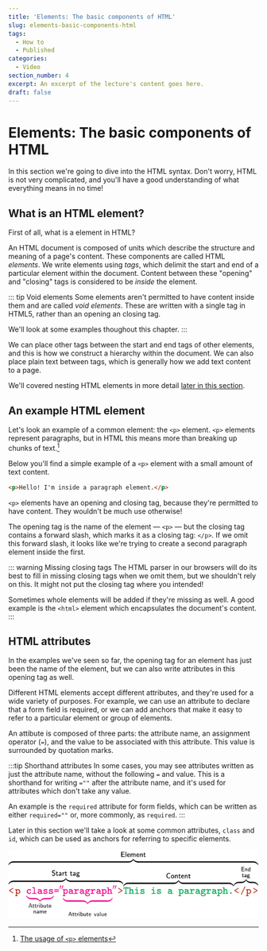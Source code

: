 ```yaml
---
title: 'Elements: The basic components of HTML'
slug: elements-basic-components-html
tags:
  - How to
  - Published
categories:
  - Video
section_number: 4
excerpt: An excerpt of the lecture's content goes here.
draft: false
---
```


# Elements: The basic components of HTML

In this section we're going to dive into the HTML syntax. Don't worry, HTML is not very complicated, and you'll have a good understanding of what everything means in no time!

## What is an HTML element?

First of all, what is a element in HTML?

An HTML document is composed of units which describe the structure and meaning of a page's content. These components are called HTML *elements*. We write elements using *tags*, which delimit the start and end of a particular element within the document. Content between these "opening" and "closing" tags is considered to be *inside* the element.

::: tip Void elements
Some elements aren't permitted to have content inside them and are called *void elements*. These are written with a single tag in HTML5, rather than an opening an closing tag.

We'll look at some examples thoughout this chapter.
:::

We can place other tags between the start and end tags of other elements, and this is how we construct a hierarchy within the document. We can also place plain text between tags, which is generally how we add text content to a page.

We'll covered nesting HTML elements in more detail [later in this section](../05_nesting_elements/README.md).

## An example HTML element

Let's look an example of a common element: the `<p>` element. `<p>` elements represent paragraphs, but in HTML this means more than breaking up chunks of text.[^p]

Below you'll find a simple example of a `<p>` element with a small amount of text content.

```html
<p>Hello! I'm inside a paragraph element.</p>
```

`<p>` elements have an opening and closing tag, because they're permitted to have content. They wouldn't be much use otherwise!

The opening tag is the name of the element &mdash; `<p>` &mdash; but the closing tag contains a forward slash, which marks it as a closing tag: `</p>`. If we omit this forward slash, it looks like we're trying to create a second paragraph element inside the first.

::: warning Missing closing tags
The HTML parser in our browsers will do its best to fill in missing closing tags when we omit them, but we shouldn't rely on this. It might not put the closing tag where you intended!

Sometimes whole elements will be added if they're missing as well. A good example is the `<html>` element which encapsulates the document's content.
:::

## HTML attributes

In the examples we've seen so far, the opening tag for an element has just been the name of the element, but we can also write attributes in this opening tag as well.

Different HTML elements accept different attributes, and they're used for a wide variety of purposes. For example, we can use an attribute to declare that a form field is required, or we can add anchors that make it easy to refer to a particular element or group of elements.

An attibute is composed of three parts: the attribute name, an assignment operator (`=`), and the value to be associated with this attribute. This value is surrounded by quotation marks.

:::tip Shorthand attributes
In some cases, you may see attributes written as just the attribute name, without the following `=` and value. This is a shorthand for writing `=""` after the attribute name, and it's used for attributes which don't take any value.

An example is the `required` attribute for form fields, which can be written as either `required=""` or, more commonly, as `required`.
:::

Later in this section we'll take a look at some common attributes, `class` and `id`, which can be used as anchors for referring to specific elements.

![Components of an HTML element](./assets/tag_diagram.svg)

[^p]: [The usage of `<p>` elements](https://developer.mozilla.org/en-US/docs/Web/HTML/Element/p)
